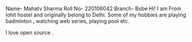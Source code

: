 Name- Mahatv Sharma
Roll No- 220106042
Branch- Bsbe
Hi! I am From lohit hostel and originally belong to Delhi. Some of my hobbies
are playing badminton , watching web series, playing pool etc.  


I love open source .
